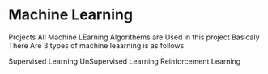 # Machine Learning 
Projects All Machine LEarning Algorithems are Used in this project Basicaly There Are 3 types of machine leaarning is as follows

Supervised Learning
UnSupervised Learning
Reinforcement Learning
